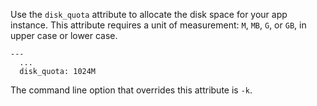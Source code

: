 Use the `disk_quota` attribute to allocate the disk space for your app instance. This attribute requires a unit of measurement: `M`, `MB`, `G`, or `GB`, in upper case or lower case.

```
---
  ...
  disk_quota: 1024M
```

The command line option that overrides this attribute is `-k`.